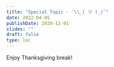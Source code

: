 ```yaml
---
title: "Special Topic - ¯\\_( ツ )_/¯"
date: 2022-04-05
publishDate: 2020-12-01
slides: ""
draft: false
type: lec
---
```


Enjoy Thanksgiving break!
